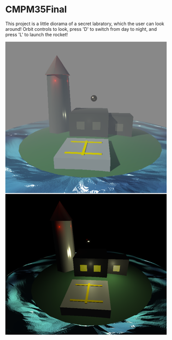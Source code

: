 # CMPM35Final

This project is a little diorama of a secret labratory, which the user can look around! Orbit controls to look, press 'D' to switch from day to night, and press 'L' to launch the rocket!

![Alt text](./Capture.PNG "Day")
![Alt text](./night.PNG "Night")
